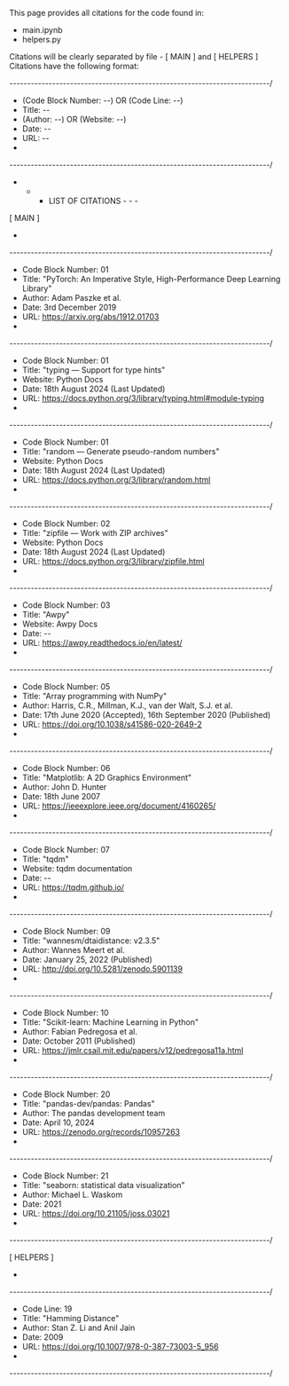 This page provides all citations for the code found in:

 - main.ipynb
 - helpers.py

Citations will be clearly separated by file - [ MAIN ] and [ HELPERS ]
Citations have the following format:

-------------------------------------------------------------------------/
*    (Code Block Number: --) OR (Code Line: --)
*    Title: --
*    (Author: --) OR (Website: --)
*    Date: --
*    URL: --
*
-------------------------------------------------------------------------/

- - - LIST OF CITATIONS - - -

[ MAIN ]

*

-------------------------------------------------------------------------/
*    Code Block Number: 01
*    Title: "PyTorch: An Imperative Style, High-Performance Deep Learning Library"
*    Author: Adam Paszke et al.
*    Date: 3rd December 2019
*    URL: https://arxiv.org/abs/1912.01703
*
-------------------------------------------------------------------------/
*    Code Block Number: 01
*    Title: "typing — Support for type hints"
*    Website: Python Docs
*    Date: 18th August 2024 (Last Updated)
*    URL: https://docs.python.org/3/library/typing.html#module-typing
*
-------------------------------------------------------------------------/
*    Code Block Number: 01
*    Title: "random — Generate pseudo-random numbers"
*    Website: Python Docs
*    Date: 18th August 2024 (Last Updated)
*    URL: https://docs.python.org/3/library/random.html
*
-------------------------------------------------------------------------/
*    Code Block Number: 02
*    Title: "zipfile — Work with ZIP archives"
*    Website: Python Docs
*    Date: 18th August 2024 (Last Updated)
*    URL: https://docs.python.org/3/library/zipfile.html
*
-------------------------------------------------------------------------/
*    Code Block Number: 03
*    Title: "Awpy"
*    Website: Awpy Docs
*    Date: --
*    URL: https://awpy.readthedocs.io/en/latest/
*
-------------------------------------------------------------------------/
*    Code Block Number: 05
*    Title: "Array programming with NumPy"
*    Author: Harris, C.R., Millman, K.J., van der Walt, S.J. et al.
*    Date: 17th June 2020 (Accepted), 16th September 2020 (Published)
*    URL: https://doi.org/10.1038/s41586-020-2649-2
*
-------------------------------------------------------------------------/
*    Code Block Number: 06
*    Title: "Matplotlib: A 2D Graphics Environment"
*    Author: John D. Hunter
*    Date: 18th June 2007
*    URL: https://ieeexplore.ieee.org/document/4160265/
*
-------------------------------------------------------------------------/
*    Code Block Number: 07
*    Title: "tqdm"
*    Website: tqdm documentation
*    Date: --
*    URL: https://tqdm.github.io/
*
-------------------------------------------------------------------------/
*    Code Block Number: 09
*    Title: "wannesm/dtaidistance: v2.3.5"
*    Author: Wannes Meert et al.
*    Date: January 25, 2022 (Published)
*    URL: http://doi.org/10.5281/zenodo.5901139
*
-------------------------------------------------------------------------/
*    Code Block Number: 10
*    Title: "Scikit-learn: Machine Learning in Python"
*    Author: Fabian Pedregosa et al.
*    Date: October 2011 (Published)
*    URL: https://jmlr.csail.mit.edu/papers/v12/pedregosa11a.html
*
-------------------------------------------------------------------------/
*    Code Block Number: 20
*    Title: "pandas-dev/pandas: Pandas"
*    Author: The pandas development team
*    Date: April 10, 2024
*    URL: https://zenodo.org/records/10957263
*
-------------------------------------------------------------------------/
*    Code Block Number: 21
*    Title: "seaborn: statistical data visualization"
*    Author: Michael L. Waskom
*    Date: 2021
*    URL: https://doi.org/10.21105/joss.03021
*
-------------------------------------------------------------------------/

[ HELPERS ]

*

-------------------------------------------------------------------------/
*    Code Line: 19
*    Title: "Hamming Distance"
*    Author: Stan Z. Li and Anil Jain
*    Date: 2009
*    URL: https://doi.org/10.1007/978-0-387-73003-5_956
*
-------------------------------------------------------------------------/